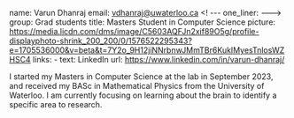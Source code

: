 name: Varun Dhanraj
email: vdhanraj@uwaterloo.ca
<! --- one_liner:  ---> 
group: Grad students
title: Masters Student in Computer Science
picture: https://media.licdn.com/dms/image/C5603AQFJn2xif89O5g/profile-displayphoto-shrink_200_200/0/1576522295343?e=1705536000&v=beta&t=7Y2o_9H12jiNNrbnwJMmTBr6KukIMyesTnlosWZHSC4
links:
    - text: LinkedIn
      url: https://www.linkedin.com/in/varun-dhanraj/

I started my Masters in Computer Science at the lab in September 2023, and received my BASc in Mathematical Physics from the University of Waterloo. I am currently focusing on learning about the brain to identify a specific area to research.
